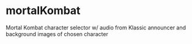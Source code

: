 # mortalKombat
Mortal Kombat character selector w/ audio from Klassic announcer and background images of chosen character
